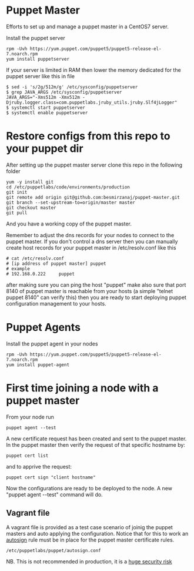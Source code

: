 # Puppet Master
Efforts to set up and manage a puppet master in a CentOS7 server.

Install the puppet server

    rpm -Uvh https://yum.puppet.com/puppet5/puppet5-release-el-7.noarch.rpm
    yum install puppetserver

If your server is limited in RAM then lower the memory dedicated for the puppet server like this in file
    
    $ sed -i 's/2g/512m/g' /etc/sysconfig/puppetserver    
    $ grep JAVA_ARGS /etc/sysconfig/puppetserver
    JAVA_ARGS="-Xms512m -Xmx512m -Djruby.logger.class=com.puppetlabs.jruby_utils.jruby.Slf4jLogger"
    $ systemctl start puppetserver
    $ systemctl enable puppetserver

# Restore configs from this repo to your puppet dir
After setting up the puppet master server clone this repo in the following folder

    yum -y install git
    cd /etc/puppetlabs/code/environments/production
    git init
    git remote add origin git@github.com:besmirzanaj/puppet-master.git
    git branch --set-upstream-to=origin/master master
    git checkout master
    git pull

And you have a working copy of the puppet master.

Remember to adjust the dns records for your nodes to connect to the puppet master. If you don't control a dns server then you can manually create host records for your puppet master in /etc/resolv.conf like this
    
    # cat /etc/resolv.conf
    # [ip address of puppet master] puppet
    # example
    # 192.168.0.222     puppet
    
after making sure you can ping the host "puppet" make also sure that port 8140 of puppet master is reachable from your hosts (a simple "telnet puppet 8140" can verify this) then you are ready to start deploying puppet configuration management to your hosts.

# Puppet Agents
Install the puppet agent in your nodes
    
    rpm -Uvh https://yum.puppet.com/puppet5/puppet5-release-el-7.noarch.rpm
    yum install puppet-agent

# First time joining a node with a puppet master
From your node run
    
    puppet agent --test
    
A new certificate request has been created and sent to the puppet master. In the puppet master then verify the request of that specific hostname by:

    puppet cert list
    
and to apprive the request:

    puppet cert sign "client hostname"
    
Now the configurations are ready to be deployed to the node. A new "puppet agent --test" command will do.

## Vagrant file
A vagrant file is provided as a test case scenario of joinig the puppet masters and auto applying the configuration.
Notice that for this to work an [autosign](https://puppet.com/docs/puppet/5.3/ssl_autosign.html) rule must be in place for the puppet master certificate rules.

    /etc/puppetlabs/puppet/autosign.conf
    
NB. This is not recommended in production, it is a [huge security risk](https://puppet.com/docs/puppet/5.3/ssl_autosign.html#security-implications-of-policy-based-autosigning)
